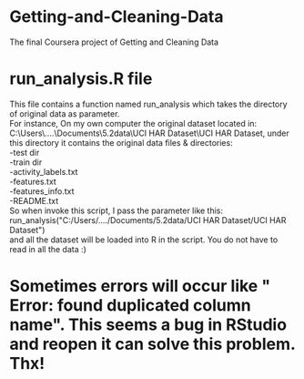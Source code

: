 # Getting-and-Cleaning-Data
The final Coursera project of Getting and Cleaning Data 
# run_analysis.R file
This file contains a function named run_analysis which takes the directory of original data as parameter.  
For instance, On my own computer the original dataset located in:  
C:\Users\\....\Documents\5.2data\UCI HAR Dataset\UCI HAR Dataset, under this directory it contains the original data files & directories:  
-test dir  
-train dir  
-activity_labels.txt  
-features.txt  
-features_info.txt  
-README.txt  
So when invoke this script, I pass the parameter like this:  
run_analysis("C:/Users/..../Documents/5.2data/UCI HAR Dataset/UCI HAR Dataset")  
and all the dataset will be loaded into R in the script.
You do not have to read in all the data :)  
# Sometimes errors will occur like " Error: found duplicated column name". This seems a bug in RStudio and reopen it can solve this   problem. Thx!   
